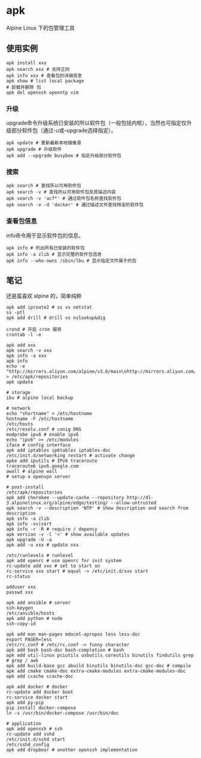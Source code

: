 #  apk

Alpine Linux 下的包管理工具

##  使用实例

    
    
    apk install xxx
    apk search xxx # 支持正则
    apk info xxx # 查看包的详细信息
    apk show # list local package
    # 卸载并删除 包
    apk del openssh openntp vim
    

###  升级

upgrade命令升级系统已安装的所以软件包（一般包括内核），当然也可指定仅升级部分软件包（通过-u或–upgrade选择指定）。

    
    
    apk update # 更新最新本地镜像源
    apk upgrade # 升级软件
    apk add --upgrade busybox # 指定升级部分软件包
    

###  搜索

    
    
    apk search # 查找所以可用软件包
    apk search -v # 查找所以可用软件包及其描述内容
    apk search -v 'acf*' # 通过软件包名称查找软件包
    apk search -v -d 'docker' # 通过描述文件查找特定的软件包
    

###  查看包信息

info命令用于显示软件包的信息。

    
    
    apk info # 列出所有已安装的软件包
    apk info -a zlib # 显示完整的软件包信息
    apk info --who-owns /sbin/lbu # 显示指定文件属于的包
    

##  笔记

还是蛮喜欢 alpine 的，简单纯粹

    
    
    apk add iproute2 # ss vs netstat
    ss -ptl
    apk add drill # drill vs nslookup&dig
    
    crond # 开启 cron 服务
    crontab -l -e
    
    apk add xxx
    apk search -v xxx
    apk info -a xxx
    apk info
    echo -e "http://mirrors.aliyun.com/alpine/v3.6/main\nhttp://mirrors.aliyun.com/alpine/v3.6/community" > /etc/apk/repositories
    apk update
    
    # storage
    ibu # alpine local backup
    
    # network
    echo "shortname" > /etc/hostname
    hostname -F /etc/hostname
    /etc/hosts
    /etc/resolv.conf # conig DNS
    modprobe ipv6 # enable ipv6
    echo "ipv6" >> /etc/modules
    iface # config interface
    apk add iptables ip6tables iptables-doc
    /etc/init.d/networking restart # activate change
    apke add iputils # IPv6 traceroute
    traceroute6 ipv6.google.com
    awall # alpine wall
    # setup a openvpn server
    
    # post-install
    /etc/apk/repositories
    apk add cherokee --update-cache --repository http://dl-3.alpinelinux.org/alpine/edge/testing/ --allow-untrusted
    apk search -v --description 'NTP' # show description and search from description
    apk info -a zlib
    apk info -vv|sort
    apk info -r -R # require / depency
    apk version -v -l '<' # show available updates
    apk upgrade -U -a
    apk add -u xxx # update xxx
    
    /etc/runlevels # runlevel
    apk add openrc # use openrc for init system
    rc-update add xxx # set to start on
    rc-service xxx start # equal -> /etc/init.d/xxx start
    rc-status
    
    adduser xxx
    passwd xxx
    
    apk add ansible # server
    ssh-keygen
    /etc/ansible/hosts
    apk add python # node
    ssh-copy-id
    
    apk add man man-pages mdocml-apropos less less-doc
    export PAGER=less
    /etc/rc.conf # /etc/rc.conf -> funny character
    apk add bash bash-doc bash-completion # bash
    apk add util-linux pciutils usbutils coreutils binutils findutils grep # grep / awk
    apk add build-base gcc abuild binutils binutils-doc gcc-doc # compile
    apk add cmake cmake-doc extra-cmake-modules extra-cmake-modules-doc
    apk add ccache ccache-doc
    
    apk add docker # docker
    rc-update add docker boot
    rc-service docker start
    apk add py-pip
    pip install docker-compose
    ln -s /usr/bin/docker-compose /usr/bin/doc
    
    # application
    apk add openssh # ssh
    rc-update add sshd
    /etc/init.d/sshd start
    /etc/sshd_config
    apk add dropbear # another openssh implementation
    

